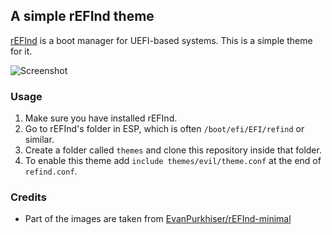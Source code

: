 ## A simple rEFInd theme

[rEFInd](http://www.rodsbooks.com/refind/) is a boot manager for UEFI-based systems. This is a simple theme for it.

![Screenshot](https://i.imgur.com/7NZgxoE.png)

### Usage

 1. Make sure you have installed rEFInd. 
 2. Go to rEFInd's folder in ESP, which is often `/boot/efi/EFI/refind` or similar.
 3. Create a folder called `themes` and clone this repository inside that folder.
 4. To enable this theme add `include themes/evil/theme.conf` at the end of `refind.conf`.

### Credits

 - Part of the images are taken from [EvanPurkhiser/rEFInd-minimal](https://github.com/EvanPurkhiser/rEFInd-minimal)

